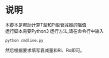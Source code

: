 # 说明
本脚本是帮助计算T型和Pi型衰减器的阻值  
运行脚本需要Python3
运行方法,请在命令行中输入  
```
python cmdline.py
```
然后根据要求填写衰减量和Ri、Ro即可。
